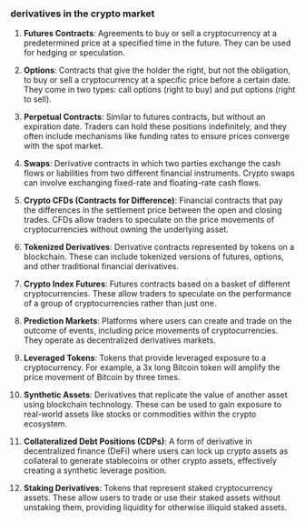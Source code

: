 
### derivatives in the crypto market 

1. **Futures Contracts**: Agreements to buy or sell a cryptocurrency at a predetermined price at a specified time in the future. They can be used for hedging or speculation.

2. **Options**: Contracts that give the holder the right, but not the obligation, to buy or sell a cryptocurrency at a specific price before a certain date. They come in two types: call options (right to buy) and put options (right to sell).

3. **Perpetual Contracts**: Similar to futures contracts, but without an expiration date. Traders can hold these positions indefinitely, and they often include mechanisms like funding rates to ensure prices converge with the spot market.

4. **Swaps**: Derivative contracts in which two parties exchange the cash flows or liabilities from two different financial instruments. Crypto swaps can involve exchanging fixed-rate and floating-rate cash flows.

5. **Crypto CFDs (Contracts for Difference)**: Financial contracts that pay the differences in the settlement price between the open and closing trades. CFDs allow traders to speculate on the price movements of cryptocurrencies without owning the underlying asset.

6. **Tokenized Derivatives**: Derivative contracts represented by tokens on a blockchain. These can include tokenized versions of futures, options, and other traditional financial derivatives.

7. **Crypto Index Futures**: Futures contracts based on a basket of different cryptocurrencies. These allow traders to speculate on the performance of a group of cryptocurrencies rather than just one.

8. **Prediction Markets**: Platforms where users can create and trade on the outcome of events, including price movements of cryptocurrencies. They operate as decentralized derivatives markets.

9. **Leveraged Tokens**: Tokens that provide leveraged exposure to a cryptocurrency. For example, a 3x long Bitcoin token will amplify the price movement of Bitcoin by three times.

10. **Synthetic Assets**: Derivatives that replicate the value of another asset using blockchain technology. These can be used to gain exposure to real-world assets like stocks or commodities within the crypto ecosystem.

11. **Collateralized Debt Positions (CDPs)**: A form of derivative in decentralized finance (DeFi) where users can lock up crypto assets as collateral to generate stablecoins or other crypto assets, effectively creating a synthetic leverage position.

12. **Staking Derivatives**: Tokens that represent staked cryptocurrency assets. These allow users to trade or use their staked assets without unstaking them, providing liquidity for otherwise illiquid staked assets.

